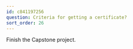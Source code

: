 ```yaml
---
id: c841197256
question: Criteria for getting a certificate?
sort_order: 26
---
```


Finish the Capstone project.